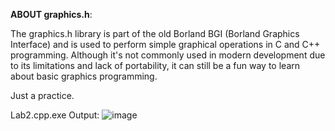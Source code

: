 **ABOUT graphics.h**:

The graphics.h library is part of the old Borland BGI (Borland Graphics Interface) and is used to perform simple graphical
operations in C and C++ programming. Although it's not commonly used in modern development due to its limitations and lack
of portability, it can still be a fun way to learn about basic graphics programming.

Just a practice.

Lab2.cpp.exe
Output:
![image](https://github.com/user-attachments/assets/2fb370e9-7dcd-4e1a-a90b-be0902c5e0b5)
